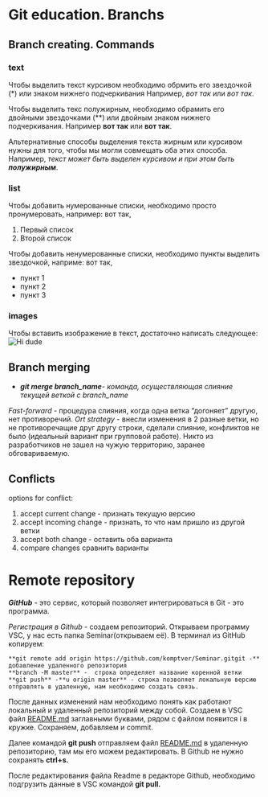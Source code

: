 # Git education. Branchs

## Branch creating. Commands

### text

Чтобы выделить текст курсивом необходимо обрмить его  звездочкой (*) или знаком нижнего подчеркивания Например, *вот так* или _вот так_.

Чтобы выделить текс полужирным, необходимо обрамить его двойными звездочками (**) или двойным знаком нижнего подчеркивания. Например **вот так** или __вот так__.

Альтернативные способы выделения текста жирным или курсивом нужны для того, чтобы мы могли совмещать оба этих способа. Например, _текст может быть выделен курсивом и при этом быть **полужирным**_.

### list

Чтобы добавить нумерованные списки, необходимо просто пронумеровать, например: вот так,
1. Первый список
2. Второй список

Чтобы добавить ненумерованные списки, необходимо пункты выделить звездочкой, наприме: вот так,
* пункт 1
* пункт 2
* пункт 3

### images

Чтобы вставить изображение в текст, достаточно написать следующее:
![Hi dude](coole_dude.jpg)

## Branch merging

* _**git merge branch_name**_- *команда, осуществляющая слияние текущей веткой с branch_name*

_Fast-forward_ - процедура слияния, когда одна ветка “догоняет” другую, нет противоречий.
_Ort strategy_ - внесли изменения в 2 разные ветки, но не противоречащие друг другу строки, сделали слияние, конфликтов не было (идеальный вариант при групповой работе). Никто из разработчиков не зашел на чужую территорию, заранее обговариваемую.


## Conflicts

options for conflict:

1. accept current change - признать текущую версию
2. accept incoming change - признать, то что нам пришло из другой ветки
3. accept both change - оставить оба варианта
4. compare changes сравнить варианты

# Remote repository

**_GitHub_** - это сервис, который позволяет интегрироваться в Git - это программа.


*Регистрация в Github* - создаем репозиторий. Открываем программу VSC, у нас есть папка Seminar(открываем её). В терминал из GitHub копируем:

```
**git remote add origin https://github.com/komptver/Seminar.gitgit -** добавление удаленного репозитория 
**branch -M master** -  строка определяет название коренной ветки
**git push** -**u origin master** - строка позволяет локальную версию отправлять в удаленную, нам необходимо создать связь.
```

После данных изменений нам необходимо понять как работают локальный и удаленный репозиторий между собой. Создаем в VSC файл [README.md](http://README.md) заглавными буквами, рядом с файлом появится i в кружке. Сохраняем, добавляем и commit.

Далее командой **git push** отправляем файл [README.md](http://README.md) в удаленную репозиторию, там мы его можем редактировать. В Github не нужно сохранять **ctrl+s.**

После редактирования файла Readme в редакторе Github, необходимо подгрузить данные в VSC командой **git pull.**
